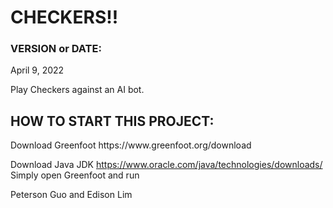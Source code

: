 <h1>CHECKERS!! </h1>

<h3>VERSION or DATE: </h3>
April 9, 2022

Play Checkers against an AI bot.

<h2>HOW TO START THIS PROJECT: </h2>
Download Greenfoot https://www.greenfoot.org/download

Download Java JDK https://www.oracle.com/java/technologies/downloads/
Simply open Greenfoot and run

Peterson Guo and Edison Lim
